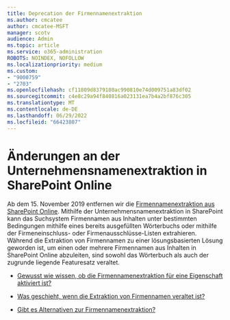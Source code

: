```yaml
---
title: Deprecation der Firmennamenextraktion
ms.author: cmcatee
author: cmcatee-MSFT
manager: scotv
audience: Admin
ms.topic: article
ms.service: o365-administration
ROBOTS: NOINDEX, NOFOLLOW
ms.localizationpriority: medium
ms.custom:
- "9000759"
- "2703"
ms.openlocfilehash: cf11809d8379180ac990810e74d009751a83df02
ms.sourcegitcommit: c4e8c29a94f840816a023131ea7b4a2bf876c305
ms.translationtype: MT
ms.contentlocale: de-DE
ms.lasthandoff: 06/29/2022
ms.locfileid: "66423807"
---
```

# <a name="changes-to-company-name-extraction-in-sharepoint-online"></a>Änderungen an der Unternehmensnamenextraktion in SharePoint Online

Ab dem 15. November 2019 entfernen wir die [Firmennamenextraktion aus SharePoint Online](https://docs.microsoft.com/sharepoint/changes-to-company-name-extraction-in-sharepoint-online). Mithilfe der Unternehmensnamenextraktion in SharePoint kann das Suchsystem Firmennamen aus Inhalten unter bestimmten Bedingungen mithilfe eines bereits ausgefüllten Wörterbuchs oder mithilfe der Firmeneinschluss- oder Firmenausschlüsse-Listen extrahieren. Während die Extraktion von Firmennamen zu einer lösungsbasierten Lösung geworden ist, um einen oder mehrere Firmennamen aus Inhalten in SharePoint Online abzuleiten, sind sowohl das Wörterbuch als auch der zugrunde liegende Featuresatz veraltet.

- [Gewusst wie wissen, ob die Firmennamenextraktion für eine Eigenschaft aktiviert ist?](https://docs.microsoft.com/sharepoint/changes-to-company-name-extraction-in-sharepoint-online#how-do-i-know-if-company-name-extraction-is-enabled-for-a-property)

- [Was geschieht, wenn die Extraktion von Firmennamen veraltet ist?](https://docs.microsoft.com/sharepoint/changes-to-company-name-extraction-in-sharepoint-online#what-happens-when-company-name-extraction-is-deprecated) 

- [Gibt es Alternativen zur Firmennamenextraktion?](https://docs.microsoft.com/sharepoint/changes-to-company-name-extraction-in-sharepoint-online#are-there-alternatives-to-company-name-extraction) 